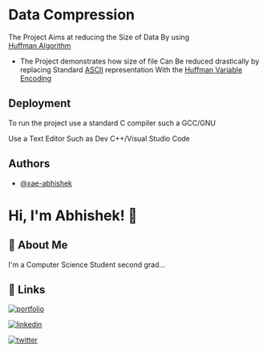 
# Data Compression

The Project Aims at reducing the Size of Data By using  
[Huffman Algorithm](https://en.wikipedia.org/wiki/Huffman_coding)

- The Project demonstrates how  size of file Can Be reduced drastically by replacing Standard [ASCII](https://en.wikipedia.org/wiki/ASCII) representation With the [Huffman Variable Encoding](https://www.programiz.com/dsa/huffman-coding)


## Deployment

To run the project use a standard C compiler such a GCC/GNU

Use a Text Editor Such as Dev C++/Visual Studio Code



## Authors

- [@xae-abhishek](https://github.com/Xae-Abhishek)


# Hi, I'm Abhishek! 👋


## 🚀 About Me
I'm a Computer Science Student second grad...
## 🔗 Links
[![portfolio](https://img.shields.io/badge/my_portfolio-000?style=for-the-badge&logo=ko-fi&logoColor=white)](https://github.com/Xae-Abhishek?tab=repositories)

[![linkedin](https://img.shields.io/badge/linkedin-0A66C2?style=for-the-badge&logo=linkedin&logoColor=white)](https://www.linkedin.com/in/xaeabhishek/)

[![twitter](https://img.shields.io/badge/twitter-1DA1F2?style=for-the-badge&logo=twitter&logoColor=white)](https://twitter.com/xaeabhishek)


